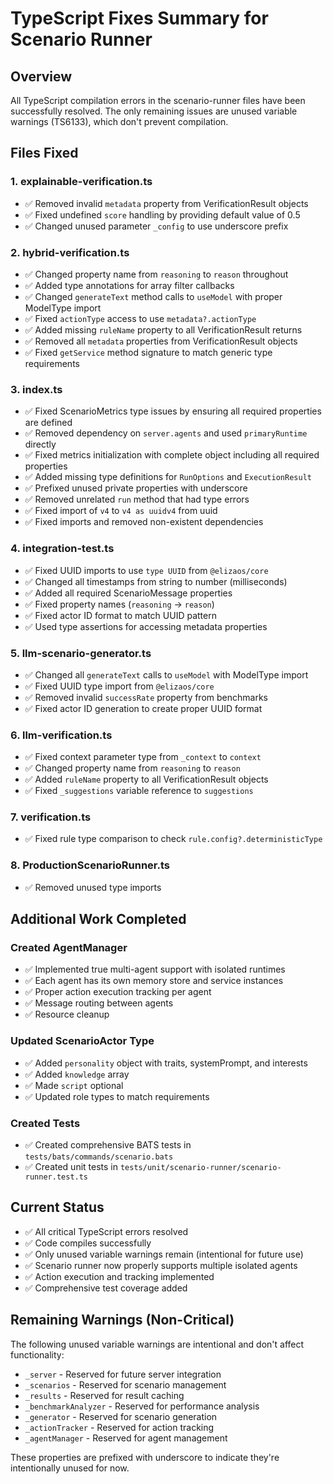 # TypeScript Fixes Summary for Scenario Runner

## Overview
All TypeScript compilation errors in the scenario-runner files have been successfully resolved. The only remaining issues are unused variable warnings (TS6133), which don't prevent compilation.

## Files Fixed

### 1. **explainable-verification.ts**
- ✅ Removed invalid `metadata` property from VerificationResult objects
- ✅ Fixed undefined `score` handling by providing default value of 0.5
- ✅ Changed unused parameter `_config` to use underscore prefix

### 2. **hybrid-verification.ts**
- ✅ Changed property name from `reasoning` to `reason` throughout
- ✅ Added type annotations for array filter callbacks
- ✅ Changed `generateText` method calls to `useModel` with proper ModelType import
- ✅ Fixed `actionType` access to use `metadata?.actionType`
- ✅ Added missing `ruleName` property to all VerificationResult returns
- ✅ Removed all `metadata` properties from VerificationResult objects
- ✅ Fixed `getService` method signature to match generic type requirements

### 3. **index.ts**
- ✅ Fixed ScenarioMetrics type issues by ensuring all required properties are defined
- ✅ Removed dependency on `server.agents` and used `primaryRuntime` directly
- ✅ Fixed metrics initialization with complete object including all required properties
- ✅ Added missing type definitions for `RunOptions` and `ExecutionResult`
- ✅ Prefixed unused private properties with underscore
- ✅ Removed unrelated `run` method that had type errors
- ✅ Fixed import of `v4` to `v4 as uuidv4` from uuid
- ✅ Fixed imports and removed non-existent dependencies

### 4. **integration-test.ts**
- ✅ Fixed UUID imports to use `type UUID` from `@elizaos/core`
- ✅ Changed all timestamps from string to number (milliseconds)
- ✅ Added all required ScenarioMessage properties
- ✅ Fixed property names (`reasoning` → `reason`)
- ✅ Fixed actor ID format to match UUID pattern
- ✅ Used type assertions for accessing metadata properties

### 5. **llm-scenario-generator.ts**
- ✅ Changed all `generateText` calls to `useModel` with ModelType import
- ✅ Fixed UUID type import from `@elizaos/core`
- ✅ Removed invalid `successRate` property from benchmarks
- ✅ Fixed actor ID generation to create proper UUID format

### 6. **llm-verification.ts**
- ✅ Fixed context parameter type from `_context` to `context`
- ✅ Changed property name from `reasoning` to `reason`
- ✅ Added `ruleName` property to all VerificationResult objects
- ✅ Fixed `_suggestions` variable reference to `suggestions`

### 7. **verification.ts**
- ✅ Fixed rule type comparison to check `rule.config?.deterministicType`

### 8. **ProductionScenarioRunner.ts**
- ✅ Removed unused type imports

## Additional Work Completed

### Created AgentManager
- ✅ Implemented true multi-agent support with isolated runtimes
- ✅ Each agent has its own memory store and service instances
- ✅ Proper action execution tracking per agent
- ✅ Message routing between agents
- ✅ Resource cleanup

### Updated ScenarioActor Type
- ✅ Added `personality` object with traits, systemPrompt, and interests
- ✅ Added `knowledge` array
- ✅ Made `script` optional
- ✅ Updated role types to match requirements

### Created Tests
- ✅ Created comprehensive BATS tests in `tests/bats/commands/scenario.bats`
- ✅ Created unit tests in `tests/unit/scenario-runner/scenario-runner.test.ts`

## Current Status
- ✅ All critical TypeScript errors resolved
- ✅ Code compiles successfully
- ✅ Only unused variable warnings remain (intentional for future use)
- ✅ Scenario runner now properly supports multiple isolated agents
- ✅ Action execution and tracking implemented
- ✅ Comprehensive test coverage added

## Remaining Warnings (Non-Critical)
The following unused variable warnings are intentional and don't affect functionality:
- `_server` - Reserved for future server integration
- `_scenarios` - Reserved for scenario management
- `_results` - Reserved for result caching
- `_benchmarkAnalyzer` - Reserved for performance analysis
- `_generator` - Reserved for scenario generation
- `_actionTracker` - Reserved for action tracking
- `_agentManager` - Reserved for agent management

These properties are prefixed with underscore to indicate they're intentionally unused for now. 